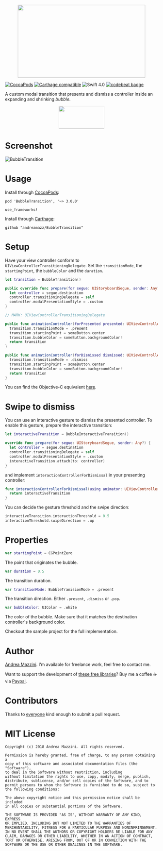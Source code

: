 <p align="center">
  <img width="420" height="240" src="assets/logo.png"/>
</p>

[![CocoaPods](https://cocoapod-badges.herokuapp.com/v/BubbleTransition/badge.svg)](http://cocoapods.org/?q=bubbletransition)
[![Carthage compatible](https://img.shields.io/badge/Carthage-compatible-4BC51D.svg?style=flat)](https://github.com/Carthage/Carthage)
![Swift 4.0](https://img.shields.io/badge/swift-4.0-orange.svg)
[![codebeat badge](https://codebeat.co/badges/45635139-6294-4ac8-9f39-6f1d3b18dd23)](https://codebeat.co/projects/github-com-andreamazz-bubbletransition)

A custom modal transition that presents and dismiss a controller inside an expanding and shrinking _bubble_.

<p align="center">
  <a href='https://appetize.io/app/tck0418dftyfjxkqrfu34rwt44' alt='Live demo'>
    <img width="150" height="75" src="assets/demo-button.png"/>
  </a>
</p>

# Screenshot
![BubbleTransition](https://raw.githubusercontent.com/andreamazz/BubbleTransition/master/assets/screenshot.gif)

# Usage
Install through [CocoaPods](http://cocoapods.org):
```
pod 'BubbleTransition', '~> 3.0.0'

use_frameworks!
```
Install through [Carthage](https://github.com/Carthage/Carthage):
```
github "andreamazz/BubbleTransition"
```

# Setup
Have your view controller conform to `UIViewControllerTransitioningDelegate`. Set the `transitionMode`, the `startingPoint`, the `bubbleColor` and the `duration`.
```swift
let transition = BubbleTransition()

public override func prepare(for segue: UIStoryboardSegue, sender: Any?) {
  let controller = segue.destination
  controller.transitioningDelegate = self
  controller.modalPresentationStyle = .custom
}

// MARK: UIViewControllerTransitioningDelegate

public func animationController(forPresented presented: UIViewController, presenting: UIViewController, source: UIViewController) -> UIViewControllerAnimatedTransitioning? {
  transition.transitionMode = .present
  transition.startingPoint = someButton.center
  transition.bubbleColor = someButton.backgroundColor!
  return transition
}

public func animationController(forDismissed dismissed: UIViewController) -> UIViewControllerAnimatedTransitioning? {
  transition.transitionMode = .dismiss
  transition.startingPoint = someButton.center
  transition.bubbleColor = someButton.backgroundColor!
  return transition
}
```

You can find the Objective-C equivalent [here](https://gist.github.com/andreamazz/9b0d6c7db065555ec0d7).

# Swipe to dismiss

You can use an interactive gesture to dismiss the presented controller. To enable this gesture, prepare the interactive transition:

```swift
let interactiveTransition = BubbleInteractiveTransition()

override func prepare(for segue: UIStoryboardSegue, sender: Any?) {
  let controller = segue.destination
  controller.transitioningDelegate = self
  controller.modalPresentationStyle = .custom
  interactiveTransition.attach(to: controller)
}
```

and implement `interactionControllerForDismissal` in your presenting controller:

```swift
func interactionControllerForDismissal(using animator: UIViewControllerAnimatedTransitioning) -> UIViewControllerInteractiveTransitioning? {
  return interactiveTransition
}
```

You can decide the gesture threshold and the swipe direction:
```swift
interactiveTransition.interactionThreshold = 0.5
interactionThreshold.swipeDirection = .up
```

# Properties
```swift
var startingPoint = CGPointZero
```
The point that originates the bubble.

```swift
var duration = 0.5
```
The transition duration.

```swift
var transitionMode: BubbleTranisionMode = .present
```
The transition direction. Either `.present`, `.dismiss` or `.pop`.

```swift
var bubbleColor: UIColor = .white
```
The color of the bubble. Make sure that it matches the destination controller's background color.  

Checkout the sample project for the full implementation.

# Author
[Andrea Mazzini](https://twitter.com/theandreamazz). I'm available for freelance work, feel free to contact me.

Want to support the development of [these free libraries](https://cocoapods.org/owners/734)? Buy me a coffee ☕️ via [Paypal](https://www.paypal.me/andreamazzini).  

# Contributors
Thanks to [everyone](https://github.com/andreamazz/BubbleTransition/graphs/contributors) kind enough to submit a pull request.

# MIT License

	Copyright (c) 2018 Andrea Mazzini. All rights reserved.

	Permission is hereby granted, free of charge, to any person obtaining a
	copy of this software and associated documentation files (the "Software"),
	to deal in the Software without restriction, including
	without limitation the rights to use, copy, modify, merge, publish,
	distribute, sublicense, and/or sell copies of the Software, and to
	permit persons to whom the Software is furnished to do so, subject to
	the following conditions:

	The above copyright notice and this permission notice shall be included
	in all copies or substantial portions of the Software.

	THE SOFTWARE IS PROVIDED "AS IS", WITHOUT WARRANTY OF ANY KIND, EXPRESS
	OR IMPLIED, INCLUDING BUT NOT LIMITED TO THE WARRANTIES OF
	MERCHANTABILITY, FITNESS FOR A PARTICULAR PURPOSE AND NONINFRINGEMENT.
	IN NO EVENT SHALL THE AUTHORS OR COPYRIGHT HOLDERS BE LIABLE FOR ANY
	CLAIM, DAMAGES OR OTHER LIABILITY, WHETHER IN AN ACTION OF CONTRACT,
	TORT OR OTHERWISE, ARISING FROM, OUT OF OR IN CONNECTION WITH THE
	SOFTWARE OR THE USE OR OTHER DEALINGS IN THE SOFTWARE.
